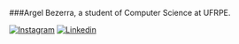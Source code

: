 ###Argel Bezerra, a student of Computer Science at UFRPE.

[![Instagram](https://img.shields.io/badge/Instagram-E4405F?style=for-the-badge&logo=instagram&logoColor=white)](https://www.instagram.com/arg_mats/)
[![Linkedin](https://img.shields.io/badge/LinkedIn-0077B5?style=for-the-badge&logo=linkedin&logoColor=white)](https://www.linkedin.com/in/argel-bezerra-936281220/)

<!--
**ArgelBM/ArgelBM** is a ✨ _special_ ✨ repository because its `README.md` (this file) appears on your GitHub profile.

Here are some ideas to get you started:

- 🔭 I’m currently working on ...
- 🌱 I’m currently learning ...
- 👯 I’m looking to collaborate on ...
- 🤔 I’m looking for help with ...
- 💬 Ask me about ...
- 📫 How to reach me: ...
- 😄 Pronouns: ...
- ⚡ Fun fact: ...
-->
